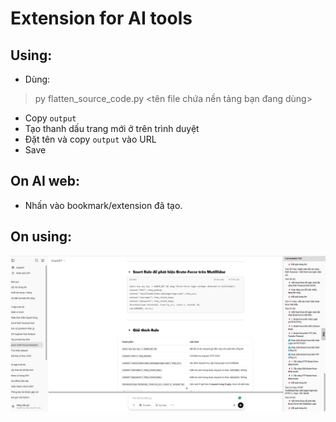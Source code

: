 # Extension for AI tools

## Using:
- Dùng:
> py flatten_source_code.py <tên file chứa nền tảng bạn đang dùng>
- Copy `output`
- Tạo thanh dấu trang mới ở trên trình duyệt
- Đặt tên và copy `output` vào URL
- Save

## On AI web:
- Nhấn vào bookmark/extension đã tạo.


## On using:
![alt text](IMG_Example/image.png)